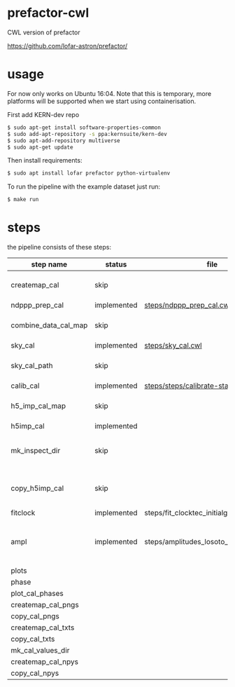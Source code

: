 # prefactor-cwl
CWL version of prefactor

https://github.com/lofar-astron/prefactor/

# usage

For now only works on Ubuntu 16:04. Note that this is temporary, more
platforms will be supported when we start using containerisation.

First add KERN-dev repo
```bash
$ sudo apt-get install software-properties-common
$ sudo add-apt-repository -s ppa:kernsuite/kern-dev
$ sudo apt-add-repository multiverse
$ sudo apt-get update
```

Then install requirements:
```bash
$ sudo apt install lofar prefactor python-virtualenv
```

To run the pipeline with the example dataset just run:
```bash
$ make run
```

# steps

the pipeline consists of these steps:

| step name               | status      | file   | comment          |
| ------------------------|-------------|--------|------------------|
| createmap\_cal          | skip        |  | we don't use map files   |
| ndppp\_prep\_cal        | implemented | [steps/ndppp_prep_cal.cwl](steps/ndppp_prep_cal.cwl) |
| combine\_data\_cal\_map | skip        |  |We don't use map files   |
| sky\_cal                | implemented | [steps/sky_cal.cwl](steps/sky_cal.cwl)    |
| sky\_cal\_path          | skip        |  |we don't use map files   |
| calib\_cal              | implemented | [steps/steps/calibrate-stand-alone.cwl]() |
| h5\_imp\_cal\_map       | skip        |  |we don't use map files   |
| h5imp\_cal              | implemented | [](steps/losoto_importer.cwl) |
| mk\_inspect\_dir        | skip        |  | we don't need to create dirs |
| copy\_h5imp\_cal        | skip        |  |we don't need to copy things |
| fitclock                | implemented | steps/fit_clocktec_initialguess_losoto.cwl |
| ampl                    | implemented | steps/amplitudes_losoto_3.cwl  | disabled for test since not enough subbands
| plots                   | 
| phase                   |
| plot\_cal\_phases       |
| createmap\_cal\_pngs    |
| copy\_cal\_pngs         |
| createmap\_cal\_txts    |
| copy\_cal\_txts         |
| mk\_cal\_values\_dir    |
| createmap\_cal\_npys    |
| copy\_cal\_npys         |
